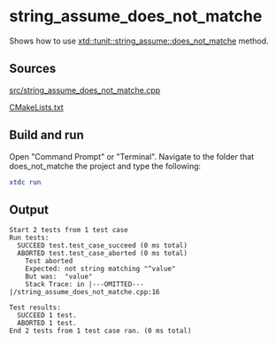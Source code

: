 # string_assume_does_not_matche

Shows how to use [xtd::tunit::string_assume::does_not_matche](https://gammasoft71.github.io/xtd/reference_guides/latest/classxtd_1_1tunit_1_1string__assume.html#a08556d17db06f45bb96bc4ff3c794679) method.

## Sources

[src/string_assume_does_not_matche.cpp](src/string_assume_does_not_matche.cpp)

[CMakeLists.txt](CMakeLists.txt)

## Build and run

Open "Command Prompt" or "Terminal". Navigate to the folder that does_not_matche the project and type the following:

```cmake
xtdc run
```

## Output

```
Start 2 tests from 1 test case
Run tests:
  SUCCEED test.test_case_succeed (0 ms total)
  ABORTED test.test_case_aborted (0 ms total)
    Test aborted
    Expected: not string matching "^value"
    But was:  "value"
    Stack Trace: in |---OMITTED---|/string_assume_does_not_matche.cpp:16

Test results:
  SUCCEED 1 test.
  ABORTED 1 test.
End 2 tests from 1 test case ran. (0 ms total)
```
